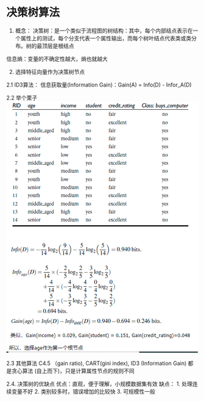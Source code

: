 # 决策树算法


1. 概念：
决策树：是一个类似于流程图的树结构：其中，每个内部结点表示在一个属性上的测试，每个分支代表一个属性输出，而每个树叶结点代表类或类分布。树的最顶层是根结点

信息熵：变量的不确定性越大，熵也就越大


2. 选择特征向量作为决策树节点

2.1 ID3算法：
    信息获取量(Information Gain)：Gain(A) = Info(D) - Infor_A(D)


2.2 举个栗子
    ![Image text](决策树_ID3_计算规则.png)


2.3 其他算法
    C4.5 （gain ratio), CART(gini index), ID3 (Information Gain)
    都是贪心算法 (自上而下)，只是计算属性节点的规则不同


2.4. 决策树的优缺点
    优点：直观，便于理解，小规模数据集有效
    缺点：
        1. 处理连续变量不好
        2. 类别较多时，错误增加的比较快
        3. 可规模性一般